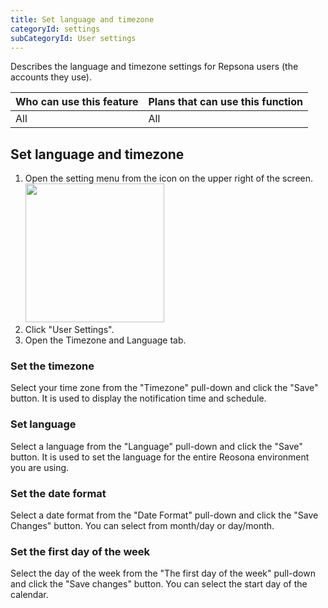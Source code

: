 ```yaml
---
title: Set language and timezone
categoryId: settings
subCategoryId: User settings
---
```


Describes the language and timezone settings for Repsona users (the accounts they use).

|Who can use this feature|Plans that can use this function|
|---|---|
|All|All|

## Set language and timezone

1. Open the setting menu from the icon on the upper right of the screen.<br><img src="/images/help/menu-button.png" width="222">
2. Click "User Settings".
3. Open the Timezone and Language tab.

### Set the timezone

Select your time zone from the "Timezone" pull-down and click the "Save" button. It is used to display the notification time and schedule.

### Set language

Select a language from the "Language" pull-down and click the "Save" button. It is used to set the language for the entire Reosona environment you are using.

### Set the date format

Select a date format from the "Date Format" pull-down and click the "Save Changes" button. You can select from month/day or day/month.

### Set the first day of the week

Select the day of the week from the "The first day of the week" pull-down and click the "Save changes" button. You can select the start day of the calendar.
